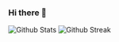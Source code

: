 ### Hi there 👋

![Github Stats](https://github-readme-stats.vercel.app/api?username=RONIN808&show_icons=true&count_private=true&hide_border=false&layout=compact&&theme=radical)
![Github Streak](https://github-readme-streak-stats.herokuapp.com/?user=RONIN808_icons=true&count_private=true&hide_border=false&layout=compact&&theme=radical)

<!--
**RONIN808/RONIN808** is a ✨ _special_ ✨ repository because its `README.md` (this file) appears on your GitHub profile.

Here are some ideas to get you started:

- 🔭 I’m currently working on ...
- 🌱 I’m currently learning ...
- 👯 I’m looking to collaborate on ...
- 🤔 I’m looking for help with ...
- 💬 Ask me about ...
- 📫 How to reach me: ...
- 😄 Pronouns: ...
- ⚡ Fun fact: ...
-->
